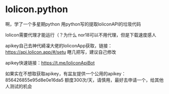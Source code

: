 # lolicon.python
啊，学了一个多星期python
用python写的提取loliconAPI的垃圾代码

lolicon需要代理才能运行（？为什么
nor18可以不用代理，但是下载速度感人

apikey自己去神代綺凜大佬的loliconApp获取，链接：https://api.lolicon.app/#/setu
瞎几把写，建议自己修改

apikey快速链接：https://t.me/loliconApiBot



如果实在不想取获取apikey，有盆友提供一个公用的apikey：856426855e95d8e0e16da5
额度300次/天，请慎用，最好去申请一个，给其他人测试的机会
